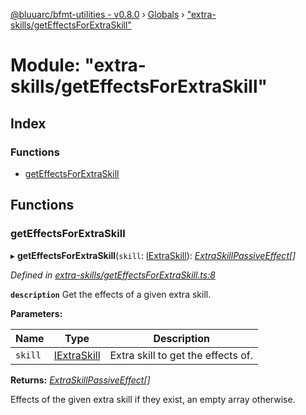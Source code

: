 [@bluuarc/bfmt-utilities - v0.8.0](../README.md) › [Globals](../globals.md) › ["extra-skills/getEffectsForExtraSkill"](_extra_skills_geteffectsforextraskill_.md)

# Module: "extra-skills/getEffectsForExtraSkill"

## Index

### Functions

* [getEffectsForExtraSkill](_extra_skills_geteffectsforextraskill_.md#geteffectsforextraskill)

## Functions

###  getEffectsForExtraSkill

▸ **getEffectsForExtraSkill**(`skill`: [IExtraSkill](../interfaces/_datamine_types_.iextraskill.md)): *[ExtraSkillPassiveEffect](_datamine_types_.md#extraskillpassiveeffect)[]*

*Defined in [extra-skills/getEffectsForExtraSkill.ts:8](https://github.com/BluuArc/bfmt-utilities/blob/master/src/extra-skills/getEffectsForExtraSkill.ts#L8)*

**`description`** Get the effects of a given extra skill.

**Parameters:**

Name | Type | Description |
------ | ------ | ------ |
`skill` | [IExtraSkill](../interfaces/_datamine_types_.iextraskill.md) | Extra skill to get the effects of. |

**Returns:** *[ExtraSkillPassiveEffect](_datamine_types_.md#extraskillpassiveeffect)[]*

Effects of the given extra skill if they exist, an empty array otherwise.
